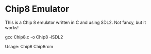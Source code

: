 # Chip8 Emulator

This is a Chip 8 emulator written in C and using SDL2. Not fancy, but it works! 

gcc Chip8.c -o Chip8 -lSDL2

Usage: Chip8 Chip8rom 
